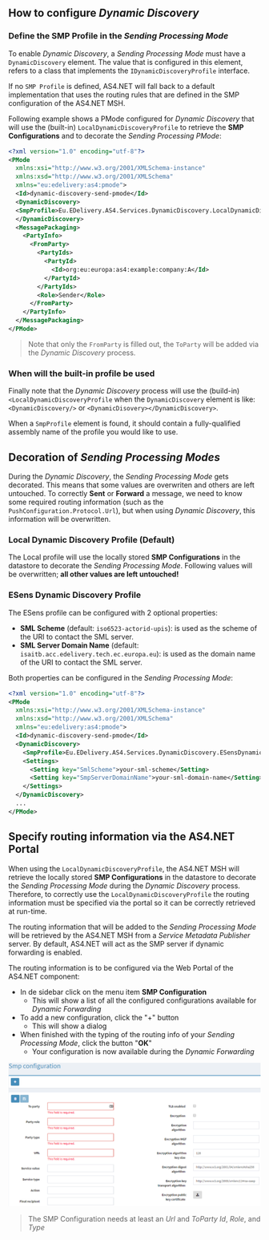 ## How to configure _Dynamic Discovery_

### Define the SMP Profile in the _Sending Processing Mode_

To enable _Dynamic Discovery_, a _Sending Processing Mode_ must have a `DynamicDiscovery` element. The value that is configured in this element, refers to a class that implements the `IDynamicDiscoveryProfile` interface.

If no `SMP Profile` is defined, <span>AS4.NET</span> will fall back to a default implementation that uses the routing rules that are defined in the SMP configuration of the <span>AS4.NET</span> MSH.

Following example shows a PMode configured for _Dynamic Discovery_ that will use the (built-in) `LocalDynamicDiscoveryProfile` to retrieve the **SMP Configurations** and to decorate the _Sending Processing PMode_:

```xml
<?xml version="1.0" encoding="utf-8"?>
<PMode
  xmlns:xsi="http://www.w3.org/2001/XMLSchema-instance"
  xmlns:xsd="http://www.w3.org/2001/XMLSchema"
  xmlns="eu:edelivery:as4:pmode">
  <Id>dynamic-discovery-send-pmode</Id>
  <DynamicDiscovery>
  <SmpProfile>Eu.EDelivery.AS4.Services.DynamicDiscovery.LocalDynamicDiscoveryProfile, Eu.EDelivery.AS4, Version=1.0.0.0, Culture=neutral, PublicKeyToken=null</SmpProfile>
  </DynamicDiscovery>
  <MessagePackaging>
    <PartyInfo>
      <FromParty>
        <PartyIds>
          <PartyId>
            <Id>org:eu:europa:as4:example:company:A</Id>
          </PartyId>
        </PartyIds>
        <Role>Sender</Role>
      </FromParty>
    </PartyInfo>
  </MessagePackaging>
</PMode>
```

> Note that only the `FromParty` is filled out, the `ToParty` will be added via the _Dynamic Discovery_ process.

### When will the built-in profile be used

Finally note that the _Dynamic Discovery_ process will use the (build-in) `<LocalDynamicDiscoveryProfile` when the `DynamicDiscovery` element is like: `<DynamicDiscovery/>` or `<DynamicDisovery></DynamicDiscovery>`.

When a `SmpProfile` element is found, it should contain a fully-qualified assembly name of the profile you would like to use.

## Decoration of _Sending Processing Modes_

During the _Dynamic Discovery_, the _Sending Processing Mode_ gets decorated. This means that some values are overwriten and others are left untouched. To correctly **Sent** or **Forward** a message, we need to know some required routing information (such as the `PushConfiguration.Protocol.Url`), but when using _Dynamic Discovery_, this information will be overwritten.

### Local Dynamic Discovery Profile (Default)

The Local profile will use the locally stored **SMP Configurations** in the datastore to decorate the _Sending Processing Mode_. Following values will be overwritten; **all other values are left untouched!**

### ESens Dynamic Discovery Profile

The ESens profile can be configured with 2 optional properties:

- **SML Scheme** (default: `iso6523-actorid-upis`): is used as the scheme of the URI to contact the SML server.
- **SML Server Domain Name** (default: `isaitb.acc.edelivery.tech.ec.europa.eu`): is used as the domain name of the URI to contact the SML server.

Both properties can be configured in the _Sending Processing Mode_:

```xml
<?xml version="1.0" encoding="utf-8"?>
<PMode
  xmlns:xsi="http://www.w3.org/2001/XMLSchema-instance"
  xmlns:xsd="http://www.w3.org/2001/XMLSchema"
  xmlns="eu:edelivery:as4:pmode">
  <Id>dynamic-discovery-send-pmode</Id>
  <DynamicDiscovery>
    <SmpProfile>Eu.EDelivery.AS4.Services.DynamicDiscovery.ESensDynamicDiscoveryProfile, Eu.EDelivery.AS4, Version=1.0.0.0, Culture=neutral, PublicKeyToken=null</SmpProfile>
    <Settings>
      <Setting key="SmlScheme">your-sml-scheme</Setting>
      <Setting key="SmpServerDomainName">your-sml-domain-name</Setting>
    </Settings>
  </DynamicDiscovery>
  ...
</PMode>
```

## Specify routing information via the <span>AS4.NET</span> Portal

When using the `LocalDynamicDiscoveryProfile`, the <span>AS4.NET</span> MSH will retrieve the locally stored **SMP Configurations** in the datastore to decorate the _Sending Processing Mode_ during the _Dynamic Discovery_ process. Therefore, to correctly use the `LocalDynamicDiscoveryProfile` the routing information must be specified via the portal so it can be correctly retrieved at run-time.

The routing information that will be added to the _Sending Processing Mode_ will be retrieved by the <span>AS4.NET</span> MSH from a _Service Metadata Publisher_ server. By default, <span>AS4.NET</span> will act as the SMP server if dynamic forwarding is enabled.

The routing information is to be configured via the Web Portal of the <span>AS4.NET</span> component:

- In de sidebar click on the menu item **SMP Configuration**
  - This will show a list of all the configured configurations available for _Dynamic Forwarding_
- To add a new configuration, click the "+" button
  - This will show a dialog
- When finished with the typing of the routing info of your _Sending Processing Mode_, click the button "**OK**"
  - Your configuration is now available during the _Dynamic Forwarding_

![SMP Configuration Detail Window](images/smp-config-detail.png)

> The SMP Configuration needs at least an _Url_ and _ToParty_ _Id_, _Role_, and _Type_
